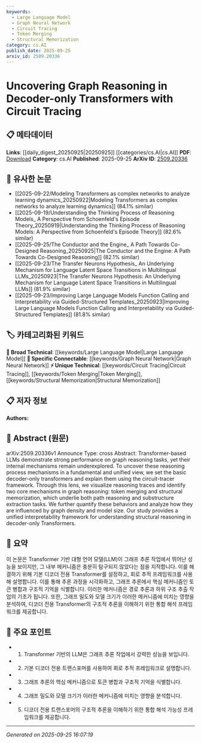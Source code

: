 ```yaml
---
keywords:
  - Large Language Model
  - Graph Neural Network
  - Circuit Tracing
  - Token Merging
  - Structural Memorization
category: cs.AI
publish_date: 2025-09-25
arxiv_id: 2509.20336
---
```


<!-- KEYWORD_LINKING_METADATA:
{
  "processed_timestamp": "2025-09-25T16:07:19.254986",
  "vocabulary_version": "1.0",
  "selected_keywords": [
    "Large Language Model",
    "Graph Neural Network",
    "Circuit Tracing",
    "Token Merging",
    "Structural Memorization"
  ],
  "rejected_keywords": [],
  "similarity_scores": {
    "Large Language Model": 0.78,
    "Graph Neural Network": 0.8,
    "Circuit Tracing": 0.78,
    "Token Merging": 0.77,
    "Structural Memorization": 0.79
  },
  "extraction_method": "AI_prompt_based",
  "budget_applied": true,
  "candidates_json": {
    "candidates": [
      {
        "surface": "Transformer-based LLMs",
        "canonical": "Large Language Model",
        "aliases": [
          "LLM",
          "Transformer-based LLM"
        ],
        "category": "broad_technical",
        "rationale": "Connects to the broader concept of language models used in various reasoning tasks.",
        "novelty_score": 0.45,
        "connectivity_score": 0.85,
        "specificity_score": 0.6,
        "link_intent_score": 0.78
      },
      {
        "surface": "graph reasoning",
        "canonical": "Graph Neural Network",
        "aliases": [
          "graph reasoning tasks"
        ],
        "category": "specific_connectable",
        "rationale": "Links to the study of graph structures and their processing in neural networks.",
        "novelty_score": 0.55,
        "connectivity_score": 0.88,
        "specificity_score": 0.82,
        "link_intent_score": 0.8
      },
      {
        "surface": "circuit-tracer framework",
        "canonical": "Circuit Tracing",
        "aliases": [
          "circuit-tracer"
        ],
        "category": "unique_technical",
        "rationale": "Introduces a unique method for visualizing reasoning processes in transformers.",
        "novelty_score": 0.75,
        "connectivity_score": 0.7,
        "specificity_score": 0.85,
        "link_intent_score": 0.78
      },
      {
        "surface": "token merging",
        "canonical": "Token Merging",
        "aliases": [],
        "category": "unique_technical",
        "rationale": "Represents a specific mechanism identified in graph reasoning within transformers.",
        "novelty_score": 0.65,
        "connectivity_score": 0.72,
        "specificity_score": 0.8,
        "link_intent_score": 0.77
      },
      {
        "surface": "structural memorization",
        "canonical": "Structural Memorization",
        "aliases": [],
        "category": "unique_technical",
        "rationale": "Describes a core mechanism in graph reasoning that aids in understanding transformer processes.",
        "novelty_score": 0.68,
        "connectivity_score": 0.74,
        "specificity_score": 0.83,
        "link_intent_score": 0.79
      }
    ],
    "ban_list_suggestions": [
      "reasoning process",
      "model size",
      "graph density"
    ]
  },
  "decisions": [
    {
      "candidate_surface": "Transformer-based LLMs",
      "resolved_canonical": "Large Language Model",
      "decision": "linked",
      "scores": {
        "novelty": 0.45,
        "connectivity": 0.85,
        "specificity": 0.6,
        "link_intent": 0.78
      }
    },
    {
      "candidate_surface": "graph reasoning",
      "resolved_canonical": "Graph Neural Network",
      "decision": "linked",
      "scores": {
        "novelty": 0.55,
        "connectivity": 0.88,
        "specificity": 0.82,
        "link_intent": 0.8
      }
    },
    {
      "candidate_surface": "circuit-tracer framework",
      "resolved_canonical": "Circuit Tracing",
      "decision": "linked",
      "scores": {
        "novelty": 0.75,
        "connectivity": 0.7,
        "specificity": 0.85,
        "link_intent": 0.78
      }
    },
    {
      "candidate_surface": "token merging",
      "resolved_canonical": "Token Merging",
      "decision": "linked",
      "scores": {
        "novelty": 0.65,
        "connectivity": 0.72,
        "specificity": 0.8,
        "link_intent": 0.77
      }
    },
    {
      "candidate_surface": "structural memorization",
      "resolved_canonical": "Structural Memorization",
      "decision": "linked",
      "scores": {
        "novelty": 0.68,
        "connectivity": 0.74,
        "specificity": 0.83,
        "link_intent": 0.79
      }
    }
  ]
}
-->

# Uncovering Graph Reasoning in Decoder-only Transformers with Circuit Tracing

## 📋 메타데이터

**Links**: [[daily_digest_20250925|20250925]] [[categories/cs.AI|cs.AI]]
**PDF**: [Download](https://arxiv.org/pdf/2509.20336.pdf)
**Category**: cs.AI
**Published**: 2025-09-25
**ArXiv ID**: [2509.20336](https://arxiv.org/abs/2509.20336)

## 🔗 유사한 논문
- [[2025-09-22/Modeling Transformers as complex networks to analyze learning dynamics_20250922|Modeling Transformers as complex networks to analyze learning dynamics]] (84.1% similar)
- [[2025-09-19/Understanding the Thinking Process of Reasoning Models_ A Perspective from Schoenfeld's Episode Theory_20250919|Understanding the Thinking Process of Reasoning Models: A Perspective from Schoenfeld's Episode Theory]] (82.6% similar)
- [[2025-09-25/The Conductor and the Engine_ A Path Towards Co-Designed Reasoning_20250925|The Conductor and the Engine: A Path Towards Co-Designed Reasoning]] (82.1% similar)
- [[2025-09-23/The Transfer Neurons Hypothesis_ An Underlying Mechanism for Language Latent Space Transitions in Multilingual LLMs_20250923|The Transfer Neurons Hypothesis: An Underlying Mechanism for Language Latent Space Transitions in Multilingual LLMs]] (81.9% similar)
- [[2025-09-23/Improving Large Language Models Function Calling and Interpretability via Guided-Structured Templates_20250923|Improving Large Language Models Function Calling and Interpretability via Guided-Structured Templates]] (81.8% similar)

## 🏷️ 카테고리화된 키워드
**🧠 Broad Technical**: [[keywords/Large Language Model|Large Language Model]]
**🔗 Specific Connectable**: [[keywords/Graph Neural Network|Graph Neural Network]]
**⚡ Unique Technical**: [[keywords/Circuit Tracing|Circuit Tracing]], [[keywords/Token Merging|Token Merging]], [[keywords/Structural Memorization|Structural Memorization]]

## 📋 저자 정보

**Authors:** 

## 📄 Abstract (원문)

arXiv:2509.20336v1 Announce Type: cross 
Abstract: Transformer-based LLMs demonstrate strong performance on graph reasoning tasks, yet their internal mechanisms remain underexplored. To uncover these reasoning process mechanisms in a fundamental and unified view, we set the basic decoder-only transformers and explain them using the circuit-tracer framework. Through this lens, we visualize reasoning traces and identify two core mechanisms in graph reasoning: token merging and structural memorization, which underlie both path reasoning and substructure extraction tasks. We further quantify these behaviors and analyze how they are influenced by graph density and model size. Our study provides a unified interpretability framework for understanding structural reasoning in decoder-only Transformers.

## 📝 요약

이 논문은 Transformer 기반 대형 언어 모델(LLM)이 그래프 추론 작업에서 뛰어난 성능을 보이지만, 그 내부 메커니즘은 충분히 탐구되지 않았다는 점을 지적합니다. 이를 해결하기 위해 기본 디코더 전용 Transformer를 설정하고, 회로 추적 프레임워크를 사용해 설명합니다. 이를 통해 추론 과정을 시각화하고, 그래프 추론에서 핵심 메커니즘인 토큰 병합과 구조적 기억을 식별합니다. 이러한 메커니즘은 경로 추론과 하위 구조 추출 작업의 기초가 됩니다. 또한, 그래프 밀도와 모델 크기가 이러한 메커니즘에 미치는 영향을 분석하여, 디코더 전용 Transformer의 구조적 추론을 이해하기 위한 통합 해석 프레임워크를 제공합니다.

## 🎯 주요 포인트

- 1. Transformer 기반의 LLM은 그래프 추론 작업에서 강력한 성능을 보입니다.
- 2. 기본 디코더 전용 트랜스포머를 사용하여 회로 추적 프레임워크로 설명합니다.
- 3. 그래프 추론의 핵심 메커니즘으로 토큰 병합과 구조적 기억을 식별합니다.
- 4. 그래프 밀도와 모델 크기가 이러한 메커니즘에 미치는 영향을 분석합니다.
- 5. 디코더 전용 트랜스포머의 구조적 추론을 이해하기 위한 통합 해석 가능성 프레임워크를 제공합니다.


---

*Generated on 2025-09-25 16:07:19*